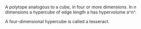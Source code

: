 A polytope analogous to a cube, in four or more dimensions. In n
dimensions a hypercube of edge length a has hypervolume a^n^.

A four-dimensional hypercube is called a tesseract.
